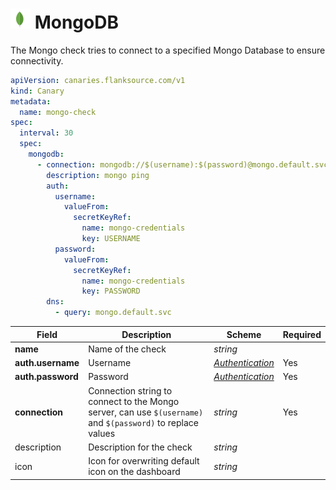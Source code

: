 # <img src='https://raw.githubusercontent.com/flanksource/flanksource-ui/main/src/icons/mongodb.svg' style='height: 32px'/> MongoDB

The Mongo check tries to connect to a specified Mongo Database to ensure connectivity.

```yaml
apiVersion: canaries.flanksource.com/v1
kind: Canary
metadata:
  name: mongo-check
spec:
  interval: 30
  spec:
    mongodb:
      - connection: mongodb://$(username):$(password)@mongo.default.svc:27017/?authSource=admin
        description: mongo ping
        auth:
          username:
            valueFrom:
              secretKeyRef:
                name: mongo-credentials
                key: USERNAME
          password:
            valueFrom:
              secretKeyRef:
                name: mongo-credentials
                key: PASSWORD
        dns:
          - query: mongo.default.svc

```

| Field | Description | Scheme | Required |
| ----- | ----------- | ------ | -------- |
| **name** | Name of the check | *string* |  |
| **auth.username** | Username | [*Authentication*](../concepts/authentication.md) | Yes |
| **auth.password** | Password | [*Authentication*](../concepts/authentication.md) | Yes |
| **connection** | Connection string to connect to the Mongo server, can use `$(username)` and `$(password)` to replace values | *string* | Yes |
| description | Description for the check | *string* |  |
| icon | Icon for overwriting default icon on the dashboard | *string* |  |
